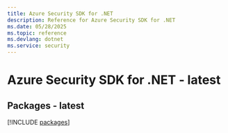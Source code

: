 ```yaml
---
title: Azure Security SDK for .NET
description: Reference for Azure Security SDK for .NET
ms.date: 05/28/2025
ms.topic: reference
ms.devlang: dotnet
ms.service: security
---
```

# Azure Security SDK for .NET - latest
## Packages - latest
[!INCLUDE [packages](security-index.md)]